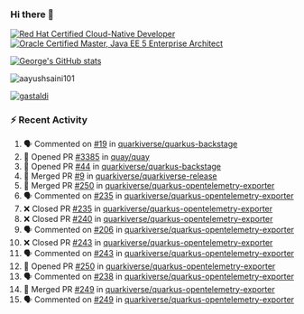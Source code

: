 ### Hi there 👋

<!--START_SECTION:badges-->
[![Red Hat Certified Cloud-Native Developer](https://images.credly.com/size/110x110/images/12ef4e4e-3d8d-4caf-9ab1-858c5bcb9619/image.png)](http://www.credly.com/badges/b6402e31-0894-48e6-b488-e2e551dcc809 "Red Hat Certified Cloud-Native Developer")
[![Oracle Certified Master, Java EE 5 Enterprise Architect](https://images.credly.com/size/110x110/images/1fa3549c-674c-4779-b3d6-d7d64eac2c23/Oracle-Certification-badge_OC-Master.png)](http://www.credly.com/badges/2565574e-b81d-410e-ab7d-24666ddcbe00 "Oracle Certified Master, Java EE 5 Enterprise Architect")
<!--END_SECTION:badges-->

[![George's GitHub stats](https://github-readme-stats.vercel.app/api?username=gastaldi&show=reviews,prs_merged&hide=contribs,prs&theme=transparent&show_icons=true)](https://github.com/anuraghazra/github-readme-stats)

<p align="left"> <img src="https://komarev.com/ghpvc/?username=gastaldi&label=Profile%20views&color=0e75b6&style=for-the-badge" alt="aayushsaini101" /> </p>

<p align="left"> <a href="https://github.com/ryo-ma/github-profile-trophy"><img src="https://github-profile-trophy.vercel.app/?username=gastaldi" alt="gastaldi" /></a> </p>

### :zap: Recent Activity

<!--START_SECTION:activity-->
1. 🗣 Commented on [#19](https://github.com/quarkiverse/quarkus-backstage/pull/19#issuecomment-2462606583) in [quarkiverse/quarkus-backstage](https://github.com/quarkiverse/quarkus-backstage)
2. 💪 Opened PR [#3385](https://github.com/quay/quay/pull/3385) in [quay/quay](https://github.com/quay/quay)
3. 💪 Opened PR [#44](https://github.com/quarkiverse/quarkus-backstage/pull/44) in [quarkiverse/quarkus-backstage](https://github.com/quarkiverse/quarkus-backstage)
4. 🎉 Merged PR [#9](https://github.com/quarkiverse/quarkiverse-release/pull/9) in [quarkiverse/quarkiverse-release](https://github.com/quarkiverse/quarkiverse-release)
5. 🎉 Merged PR [#250](https://github.com/quarkiverse/quarkus-opentelemetry-exporter/pull/250) in [quarkiverse/quarkus-opentelemetry-exporter](https://github.com/quarkiverse/quarkus-opentelemetry-exporter)
6. 🗣 Commented on [#235](https://github.com/quarkiverse/quarkus-opentelemetry-exporter/pull/235#issuecomment-2460145390) in [quarkiverse/quarkus-opentelemetry-exporter](https://github.com/quarkiverse/quarkus-opentelemetry-exporter)
7. ❌ Closed PR [#235](https://github.com/quarkiverse/quarkus-opentelemetry-exporter/pull/235) in [quarkiverse/quarkus-opentelemetry-exporter](https://github.com/quarkiverse/quarkus-opentelemetry-exporter)
8. ❌ Closed PR [#240](https://github.com/quarkiverse/quarkus-opentelemetry-exporter/pull/240) in [quarkiverse/quarkus-opentelemetry-exporter](https://github.com/quarkiverse/quarkus-opentelemetry-exporter)
9. 🗣 Commented on [#206](https://github.com/quarkiverse/quarkus-opentelemetry-exporter/pull/206#issuecomment-2460141774) in [quarkiverse/quarkus-opentelemetry-exporter](https://github.com/quarkiverse/quarkus-opentelemetry-exporter)
10. ❌ Closed PR [#243](https://github.com/quarkiverse/quarkus-opentelemetry-exporter/pull/243) in [quarkiverse/quarkus-opentelemetry-exporter](https://github.com/quarkiverse/quarkus-opentelemetry-exporter)
11. 🗣 Commented on [#243](https://github.com/quarkiverse/quarkus-opentelemetry-exporter/pull/243#issuecomment-2460126616) in [quarkiverse/quarkus-opentelemetry-exporter](https://github.com/quarkiverse/quarkus-opentelemetry-exporter)
12. 💪 Opened PR [#250](https://github.com/quarkiverse/quarkus-opentelemetry-exporter/pull/250) in [quarkiverse/quarkus-opentelemetry-exporter](https://github.com/quarkiverse/quarkus-opentelemetry-exporter)
13. 🗣 Commented on [#238](https://github.com/quarkiverse/quarkus-opentelemetry-exporter/pull/238#issuecomment-2460097648) in [quarkiverse/quarkus-opentelemetry-exporter](https://github.com/quarkiverse/quarkus-opentelemetry-exporter)
14. 🎉 Merged PR [#249](https://github.com/quarkiverse/quarkus-opentelemetry-exporter/pull/249) in [quarkiverse/quarkus-opentelemetry-exporter](https://github.com/quarkiverse/quarkus-opentelemetry-exporter)
15. 🗣 Commented on [#249](https://github.com/quarkiverse/quarkus-opentelemetry-exporter/pull/249#issuecomment-2460046552) in [quarkiverse/quarkus-opentelemetry-exporter](https://github.com/quarkiverse/quarkus-opentelemetry-exporter)
<!--END_SECTION:activity-->
